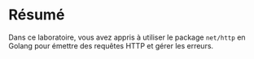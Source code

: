 # Résumé

Dans ce laboratoire, vous avez appris à utiliser le package `net/http` en Golang pour émettre des requêtes HTTP et gérer les erreurs.
